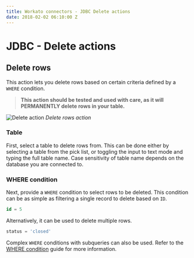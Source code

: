 ```yaml
---
title: Workato connectors - JDBC Delete actions
date: 2018-02-02 06:10:00 Z
---
```


# JDBC - Delete actions

## Delete rows

This action lets you delete rows based on certain criteria defined by a ` WHERE` condition.

> **This action should be tested and used with care, as it will PERMANENTLY delete rows in your table.**

![Delete action](~@img/jdbc/delete-rows-action.png)
*Delete rows action*

### Table
First, select a table to delete rows from. This can be done either by selecting a table from the pick list, or toggling the input to text mode and typing the full table name. Case sensitivity of table name depends on the database you are connected to.

### WHERE condition
Next, provide a `WHERE` condition to select rows to be deleted. This condition can be as simple as filtering a single record to delete based on `ID`.

```sql
id = 5
```

Alternatively, it can be used to delete multiple rows.

```sql
status = 'closed'
```

Complex `WHERE` conditions with subqueries can also be used. Refer to the [WHERE condition](/connectors/mssql.md#where-condition) guide for more information.
